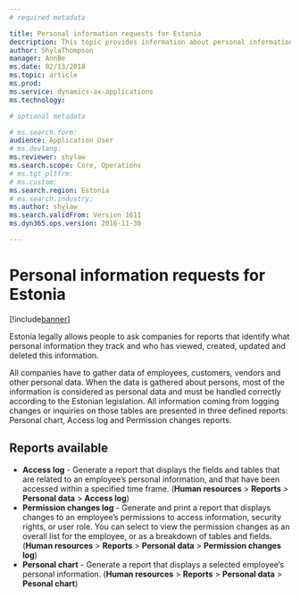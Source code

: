 ```yaml
---
# required metadata

title: Personal information requests for Estonia
description: This topic provides information about personal information request for Estonia.
author: ShylaThompson
manager: AnnBe
ms.date: 02/13/2018
ms.topic: article
ms.prod: 
ms.service: dynamics-ax-applications
ms.technology: 

# optional metadata

# ms.search.form: 
audience: Application User
# ms.devlang: 
ms.reviewer: shylaw
ms.search.scope: Core, Operations
# ms.tgt_pltfrm: 
# ms.custom: 
ms.search.region: Estonia
# ms.search.industry: 
ms.author: shylaw
ms.search.validFrom: Version 1611
ms.dyn365.ops.version: 2016-11-30

---
```


# Personal information requests for Estonia

[!include[banner](../includes/banner.md)]

Estonia legally allows people to ask companies for reports that identify what personal information they track and who has viewed, created, updated and deleted this information.

All companies have to gather data of employees, customers, vendors and other personal data. When the data is gathered about persons, most of the information is considered as personal data and must be handled correctly according to the Estonian legislation. All information coming from logging changes or inquiries on those tables are presented in three defined reports: Personal chart, Access log and Permission changes reports.


## Reports available

- **Access log** - Generate a report that displays the fields and tables that are related to an employee’s personal information, and that have been accessed within a specified time frame. (**Human resources** > **Reports** > **Personal data** > **Access log**)
- **Permission changes log** - Generate and print a report that displays changes to an employee’s permissions to access information, security rights, or user role. You can select to view the permission changes as an overall list for the employee, or as a breakdown of tables and fields. (**Human resources** > **Reports** > **Personal data** > **Permission changes log**)
- **Personal chart** - Generate a report that displays a selected employee’s personal information. (**Human resources** > **Reports** > **Personal data** > **Pesonal chart**)
